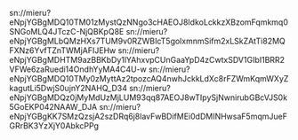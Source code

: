 sn://mieru?eNpjYGBgMDQ10TM01zMystQzNNgo3cHAEOJ8IdkoLckkzXBzomFqmkmq0SNGoMLQ4JTczC-NjQBKpQ8E
sn://mieru?eNpjYGBgMLbQMzHXs7TUM9v0RZWBIcT5golxmnmSifm2xLSkZAtTi82MQFXNz6YvfTZnTWMjAFIJEHw
sn://mieru?eNpjYGBgMDHTM9azBBKbDy1lYAhxvpCUnGaaYpD4zCwtxSDV1GIbI1BRR2VFWe6zaRuedi14OndhYyMA4C4U-w
sn://mieru?eNpjYGBgMDQ10TMy0zMyttAz2tpozcAQ4nwhJckkLdXc8rFZWmKqmWXyZkagutLi5DwjS0ujnY2NAHQ_D34
sn://mieru?eNpjYGBgMDQz0jMyMdUzMjLUM93qq87AEOJ8wTIpySjNwnirubGBcVJS0k5GoEKP042NAAW_DJA
sn://mieru?eNpjYGBgKK7SMzQzsjA2szDRq6j8lavFwBDifMEi0dDMINHwsaF5mqmJueFGRrBK3YzXjY0AbkcPPg